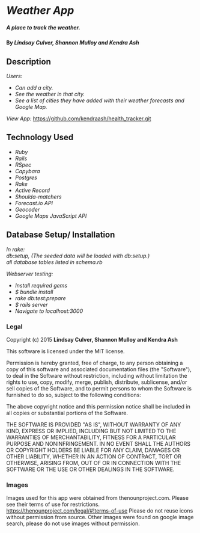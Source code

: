 # _Weather App_

##### A place to track the weather.

#### By _**Lindsay Culver, Shannon Mulloy and Kendra Ash**_

## Description

_Users:_
* _Can add a city._
* _See the weather in that city._
* _See a list of cities they have added with their weather forecasts and Google Map._

_View App:_ https://github.com/kendraash/health_tracker.git

## Technology Used
* _Ruby_
* _Rails_
* _RSpec_
* _Capybara_
* _Postgres_
* _Rake_
* _Active Record_
* _Shoulda-matchers_
* _Forecast.io API_
* _Geocoder_
* _Google Maps JavaScript API_



## Database Setup/ Installation

_In rake:_<br>
_db:setup, (The seeded data will be loaded with db:setup.)_<br>
_all database tables listed in schema.rb_
<br>

_Webserver testing:_
* _Install required gems_
* _$ bundle install_
* _rake db:test:prepare_
* _$ rails server_
* _Navigate to localhost:3000_

### Legal

Copyright (c) 2015 **Lindsay Culver, Shannon Mulloy and Kendra Ash**

This software is licensed under the MIT license.

Permission is hereby granted, free of charge, to any person obtaining a copy
of this software and associated documentation files (the "Software"), to deal
in the Software without restriction, including without limitation the rights
to use, copy, modify, merge, publish, distribute, sublicense, and/or sell
copies of the Software, and to permit persons to whom the Software is
furnished to do so, subject to the following conditions:

The above copyright notice and this permission notice shall be included in
all copies or substantial portions of the Software.

THE SOFTWARE IS PROVIDED "AS IS", WITHOUT WARRANTY OF ANY KIND, EXPRESS OR
IMPLIED, INCLUDING BUT NOT LIMITED TO THE WARRANTIES OF MERCHANTABILITY,
FITNESS FOR A PARTICULAR PURPOSE AND NONINFRINGEMENT. IN NO EVENT SHALL THE
AUTHORS OR COPYRIGHT HOLDERS BE LIABLE FOR ANY CLAIM, DAMAGES OR OTHER
LIABILITY, WHETHER IN AN ACTION OF CONTRACT, TORT OR OTHERWISE, ARISING FROM,
OUT OF OR IN CONNECTION WITH THE SOFTWARE OR THE USE OR OTHER DEALINGS IN
THE SOFTWARE.

### Images

Images used for this app were obtained from thenounproject.com. Please see their terms of use for restrictions. https://thenounproject.com/legal/#!terms-of-use Please do not reuse icons without permission from source. Other images were found on google image search, please do not use images without permission.
